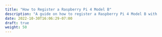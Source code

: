 ```yaml
---
title: "How to Register a Raspberry Pi 4 Model B"
description: "A guide on how to register a Raspberry Pi 4 Model B with Omni."
date: 2022-10-30T16:06:29-07:00
draft: true
weight: 50
---
```

